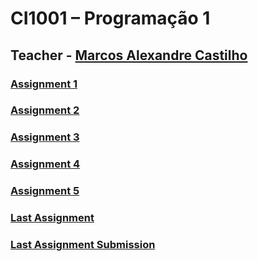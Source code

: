 # CI1001 – Programação 1

## Teacher - [Marcos Alexandre Castilho](https://www.escavador.com/sobre/388063/marcos-alexandre-castilho)

### [Assignment 1](https://github.com/Eduardo-Kaluf/Prog1-CI1001/tree/master/tp1)

### [Assignment 2](https://github.com/Eduardo-Kaluf/Prog1-CI1001/tree/master/tp2)

### [Assignment 3](https://github.com/Eduardo-Kaluf/Prog1-CI1001/tree/master/tp3)

### [Assignment 4](https://github.com/Eduardo-Kaluf/Prog1-CI1001/tree/master/tp4)

### [Assignment 5](https://github.com/Eduardo-Kaluf/Prog1-CI1001/tree/master/tp5)

### [Last Assignment](https://wiki.inf.ufpr.br/maziero/doku.php?id=c:theboys)

### [Last Assignment Submission](https://github.com/Eduardo-Kaluf/Prog1-CI1001/tree/master/TheBoys)
